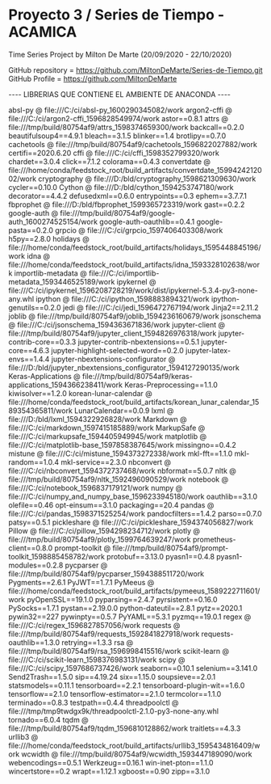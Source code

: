 # Proyecto 3 / Series de Tiempo - ACAMICA


Time Series Project by Milton De Marte (20/09/2020 - 22/10/2020)


GitHub repository = https://github.com/MiltonDeMarte/Series-de-Tiempo.git
GitHub Profile = https://github.com/MiltonDeMarte



---- LIBRERIAS QUE CONTIENE EL AMBIENTE DE ANACONDA ----

absl-py @ file:///C:/ci/absl-py_1600290345082/work
argon2-cffi @ file:///C:/ci/argon2-cffi_1596828549974/work
astor==0.8.1
attrs @ file:///tmp/build/80754af9/attrs_1598374659300/work
backcall==0.2.0
beautifulsoup4==4.9.1
bleach==3.1.5
blinker==1.4
brotlipy==0.7.0
cachetools @ file:///tmp/build/80754af9/cachetools_1596822027882/work
certifi==2020.6.20
cffi @ file:///C:/ci/cffi_1598352799320/work
chardet==3.0.4
click==7.1.2
colorama==0.4.3
convertdate @ file:///home/conda/feedstock_root/build_artifacts/convertdate_1599424212002/work
cryptography @ file:///D:/bld/cryptography_1598621309630/work
cycler==0.10.0
Cython @ file:///D:/bld/cython_1594253747180/work
decorator==4.4.2
defusedxml==0.6.0
entrypoints==0.3
ephem==3.7.7.1
fbprophet @ file:///D:/bld/fbprophet_1599365723319/work
gast==0.2.2
google-auth @ file:///tmp/build/80754af9/google-auth_1600274525154/work
google-auth-oauthlib==0.4.1
google-pasta==0.2.0
grpcio @ file:///C:/ci/grpcio_1597406403308/work
h5py==2.8.0
holidays @ file:///home/conda/feedstock_root/build_artifacts/holidays_1595448845196/work
idna @ file:///home/conda/feedstock_root/build_artifacts/idna_1593328102638/work
importlib-metadata @ file:///C:/ci/importlib-metadata_1593446525189/work
ipykernel @ file:///C:/ci/ipykernel_1596208728219/work/dist/ipykernel-5.3.4-py3-none-any.whl
ipython @ file:///C:/ci/ipython_1598883894321/work
ipython-genutils==0.2.0
jedi @ file:///C:/ci/jedi_1596472767194/work
Jinja2==2.11.2
joblib @ file:///tmp/build/80754af9/joblib_1594236160679/work
jsonschema @ file:///C:/ci/jsonschema_1594363671836/work
jupyter-client @ file:///tmp/build/80754af9/jupyter_client_1594826976318/work
jupyter-contrib-core==0.3.3
jupyter-contrib-nbextensions==0.5.1
jupyter-core==4.6.3
jupyter-highlight-selected-word==0.2.0
jupyter-latex-envs==1.4.4
jupyter-nbextensions-configurator @ file:///D:/bld/jupyter_nbextensions_configurator_1594127290135/work
Keras-Applications @ file:///tmp/build/80754af9/keras-applications_1594366238411/work
Keras-Preprocessing==1.1.0
kiwisolver==1.2.0
korean-lunar-calendar @ file:///home/conda/feedstock_root/build_artifacts/korean_lunar_calendar_1589354365811/work
LunarCalendar==0.0.9
lxml @ file:///D:/bld/lxml_1594322926828/work
Markdown @ file:///C:/ci/markdown_1597415185889/work
MarkupSafe @ file:///C:/ci/markupsafe_1594405949945/work
matplotlib @ file:///C:/ci/matplotlib-base_1597858387645/work
missingno==0.4.2
mistune @ file:///C:/ci/mistune_1594373272338/work
mkl-fft==1.1.0
mkl-random==1.0.4
mkl-service==2.3.0
nbconvert @ file:///C:/ci/nbconvert_1594372737468/work
nbformat==5.0.7
nltk @ file:///tmp/build/80754af9/nltk_1592496090529/work
notebook @ file:///C:/ci/notebook_1596837179121/work
numpy @ file:///C:/ci/numpy_and_numpy_base_1596233945180/work
oauthlib==3.1.0
olefile==0.46
opt-einsum==3.1.0
packaging==20.4
pandas @ file:///C:/ci/pandas_1598371525254/work
pandocfilters==1.4.2
parso==0.7.0
patsy==0.5.1
pickleshare @ file:///C:/ci/pickleshare_1594374056827/work
Pillow @ file:///C:/ci/pillow_1594298234712/work
plotly @ file:///tmp/build/80754af9/plotly_1599764639247/work
prometheus-client==0.8.0
prompt-toolkit @ file:///tmp/build/80754af9/prompt-toolkit_1598885458782/work
protobuf==3.13.0
pyasn1==0.4.8
pyasn1-modules==0.2.8
pycparser @ file:///tmp/build/80754af9/pycparser_1594388511720/work
Pygments==2.6.1
PyJWT==1.7.1
PyMeeus @ file:///home/conda/feedstock_root/build_artifacts/pymeeus_1589222711601/work
pyOpenSSL==19.1.0
pyparsing==2.4.7
pyrsistent==0.16.0
PySocks==1.7.1
pystan==2.19.0.0
python-dateutil==2.8.1
pytz==2020.1
pywin32==227
pywinpty==0.5.7
PyYAML==5.3.1
pyzmq==19.0.1
regex @ file:///C:/ci/regex_1596827857056/work
requests @ file:///tmp/build/80754af9/requests_1592841827918/work
requests-oauthlib==1.3.0
retrying==1.3.3
rsa @ file:///tmp/build/80754af9/rsa_1596998415516/work
scikit-learn @ file:///C:/ci/scikit-learn_1598376983131/work
scipy @ file:///C:/ci/scipy_1597686737426/work
seaborn==0.10.1
selenium==3.141.0
Send2Trash==1.5.0
sip==4.19.24
six==1.15.0
soupsieve==2.0.1
statsmodels==0.11.1
tensorboard==2.2.1
tensorboard-plugin-wit==1.6.0
tensorflow==2.1.0
tensorflow-estimator==2.1.0
termcolor==1.1.0
terminado==0.8.3
testpath==0.4.4
threadpoolctl @ file:///tmp/tmp9twdgx9k/threadpoolctl-2.1.0-py3-none-any.whl
tornado==6.0.4
tqdm @ file:///tmp/build/80754af9/tqdm_1596810128862/work
traitlets==4.3.3
urllib3 @ file:///home/conda/feedstock_root/build_artifacts/urllib3_1595434816409/work
wcwidth @ file:///tmp/build/80754af9/wcwidth_1593447189090/work
webencodings==0.5.1
Werkzeug==0.16.1
win-inet-pton==1.1.0
wincertstore==0.2
wrapt==1.12.1
xgboost==0.90
zipp==3.1.0